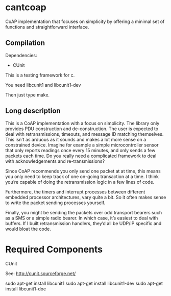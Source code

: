 cantcoap
========

CoAP implementation that focuses on simplicity by offering a minimal set of functions and straightforward interface.

Compilation
-----------

Dependencies:

* CUnit 

This is a testing framework for c. 

You need libcunit1 and libcunit1-dev

Then just type make.

Long description
----------------

This is a CoAP implementation with a focus on simplicity. The library only provides PDU construction and de-construction.
The user is expected to deal with retransmissions, timeouts, and message ID matching themselves. This isn’t as arduous as it sounds and makes a lot more sense on a constrained device.
Imagine for example a simple microcontroller sensor that only reports readings once every 15 minutes, and only sends a few packets each time. Do you really need a complicated framework to deal with acknowledgements and re-transmissions?

Since CoAP recommends you only send one packet at at time, this means you only need to keep track of one on-going transaction at a time. I think you’re capable of doing the retransmission logic in a few lines of code.

Furthermore, the timers and interrupt processes between different embedded processor architectures, vary quite a bit. So it often makes sense to write the packet sending processes yourself.

Finally, you might be sending the packets over odd transport bearers such as a SMS or a simple radio bearer. In which case, it’s easiest to deal with buffers. If I built retransmission handlers, they’d all be UDP/IP specific and would bloat the code.



Required Components
===================

CUnit

See: http://cunit.sourceforge.net/

sudo apt-get install libcunit1
sudo apt-get install libcunit1-dev
sudo apt-get install libcunit1-doc

